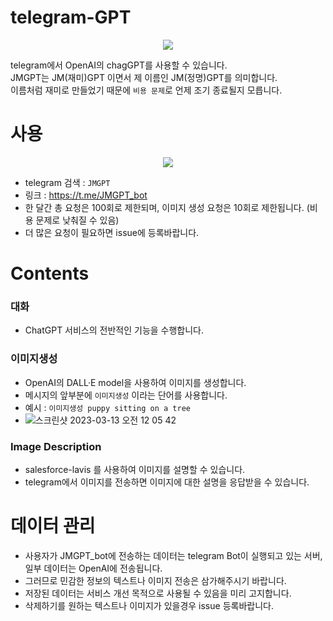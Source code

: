 
# telegram-GPT
<p align="center">
  <img src="https://user-images.githubusercontent.com/44393016/224552738-0e8e0d48-13ce-4760-bba8-8534be735a10.jpg" />
</p>

telegram에서 OpenAI의 chagGPT를 사용할 수 있습니다.  
JMGPT는 JM(재미)GPT 이면서 제 이름인 JM(정명)GPT를 의미합니다.  
이름처럼 재미로 만들었기 때문에 ```비용 문제```로 언제 조기 종료될지 모릅니다.

# 사용
<p align="center">
  <img src="https://user-images.githubusercontent.com/44393016/224554095-eac4aa1e-9b90-4050-8bb0-09e6977f9a16.png" />
</p>   

- telegram 검색 : ```JMGPT```
- 링크 : https://t.me/JMGPT_bot
- 한 달간 총 요청은 100회로 제한되며, 이미지 생성 요청은 10회로 제한됩니다. (비용 문제로 낮춰질 수 있음)
- 더 많은 요청이 필요하면 issue에 등록바랍니다.

# Contents
### 대화
- ChatGPT 서비스의 전반적인 기능을 수행합니다.
### 이미지생성
- OpenAI의 DALL·E model을 사용하여 이미지를 생성합니다.
- 메시지의 앞부분에 ```이미지생성``` 이라는 단어를 사용합니다.
- 예시 :  ```이미지생성 puppy sitting on a tree```
- ![스크린샷 2023-03-13 오전 12 05 42](https://user-images.githubusercontent.com/44393016/224553445-956367ff-f3f7-455f-a6fc-04ef7b257efa.png)

### Image Description
- salesforce-lavis 를 사용하여 이미지를 설명할 수 있습니다.
- telegram에서 이미지를 전송하면 이미지에 대한 설명을 응답받을 수 있습니다.

# 데이터 관리
- 사용자가 JMGPT_bot에 전송하는 데이터는 telegram Bot이 실행되고 있는 서버, 일부 데이터는 OpenAI에 전송됩니다.
- 그러므로 민감한 정보의 텍스트나 이미지 전송은 삼가해주시기 바랍니다.
- 저장된 데이터는 서비스 개선 목적으로 사용될 수 있음을 미리 고지합니다.
- 삭제하기를 원하는 텍스트나 이미지가 있을경우 issue 등록바랍니다.

